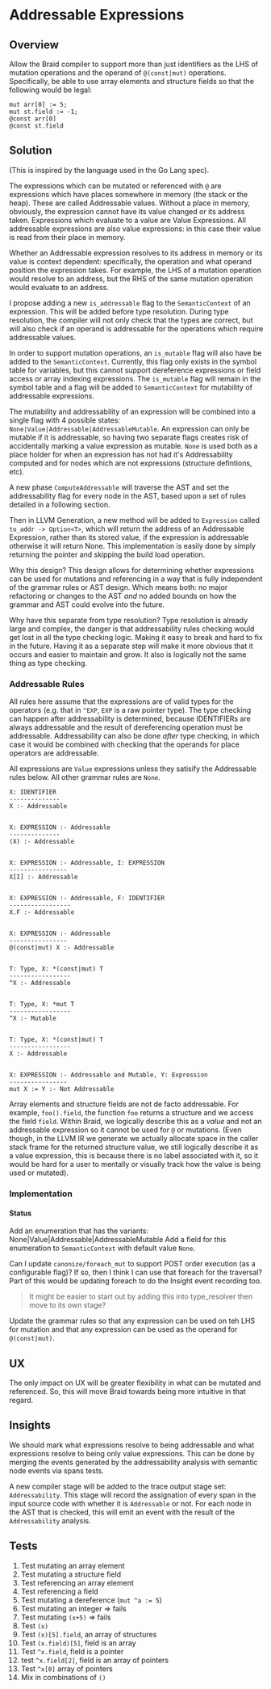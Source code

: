 # Addressable Expressions
## Overview
Allow the Braid compiler to support more than just identifiers as the
LHS of mutation operations and the operand of `@(const|mut)` operations.
Specifically, be able to use array elements and structure fields so
that the following would be legal:
```
mut arr[0] := 5;
mut st.field := -1;
@const arr[0]
@const st.field
```

## Solution
(This is inspired by the language used in the Go Lang spec).

The expressions which can be mutated or referenced with `@` are expressions
which have places somewhere in memory (the stack or the heap). These
are called Addressable values. Without a place in memory, obviously, the
expression cannot have its value changed or its address taken. Expressions which
evaluate to a value are Value Expressions.  All addressable expressions are also
value expressions: in this case their value is read from their place in memory.

Whether an Addressable expression resolves to its address in memory or its value
is context dependent: specifically, the operation and what operand position the
expression takes. For example, the LHS of a mutation operation would resolve to
an address, but the RHS of the same mutation operation would evaluate to an
address.

I propose adding a new `is_addressable` flag to the `SemanticContext` of an
expression. This will be added before type resolution. During type resolution,
the compiler will not only check that the types are correct, but will also
check if an operand is addressable for the operations which require addressable
values.

In order to support mutation operations, an `is_mutable` flag will also have
be added to the `SemanticContext`.  Currently, this flag only exists in the
symbol table for variables, but this cannot support dereference expressions
or field access or array indexing expressions.  The `is_mutable` flag will
remain in the symbol table and a flag will be added to `SemanticContext` for
mutability of addressable expressions.

The mutability and addressability of an expression will be combined into a single
flag with 4 possible states: `None|Value|Addressable|AddressableMutable`. An expression
can only be mutable if it is addressable, so having two separate flags creates
risk of accidentally marking a value expression as mutable. `None` is used
both as a place holder for when an expression has not had it's Addressability
computed and for nodes which are not expressions (structure defintions, etc).

A new phase `ComputeAddressable` will traverse the AST and set the addressability
flag for every node in the AST, based upon a set of rules detailed in a following
section.

Then in LLVM Generation, a new method will be added to `Expression` called
`to_addr -> Option<T>`, which will return the address of an Addressable
Expression, rather than its stored value, if the expression is addressable
otherwise it will return None. This implementation is easily done by simply
returning the pointer and skipping the build load operation.

Why this design? This design allows for determining whether expressions can be used
for mutations and referencing in a way that is fully independent of the grammar rules
or AST design. Which means both: no major refactoring or changes to the AST _and_
no added bounds on how the grammar and AST could evolve into the future.

Why have this separate from type resolution? Type resolution is already large
and complex, the danger is that addressability rules checking would get lost
in all the type checking logic.  Making it easy to break and hard to fix in the
future. Having it as a separate step will make it more obvious that it occurs
and easier to maintain and grow. It also is logically not the same thing as
type checking.

### Addressable Rules
All rules here assume that the expressions are of valid types for the operators
(e.g. that in `^EXP`, `EXP` is a raw pointer type). The type checking can happen
after addressability is determined, because IDENTIFIERs are always addressable
and the result of dereferencing operation must be addressable.  Addressability
can also be done _after_ type checking, in which case it would be combined with
checking that the operands for place operators are addressable.

All expressions are `Value` expressions unless they satisify the Addressable
rules below. All other grammar rules are `None`.

```
X: IDENTIFIER
--------------
X :- Addressable


X: EXPRESSION :- Addressable
--------------
(X) :- Addressable


X: EXPRESSION :- Addressable, I: EXPRESSION
----------------
X[I] :- Addressable


X: EXPRESSION :- Addressable, F: IDENTIFIER
-----------------
X.F :- Addressable


X: EXPRESSION :- Addressable
----------------
@(const|mut) X :- Addressable


T: Type, X: *(const|mut) T
-----------------
^X :- Addressable


T: Type, X: *mut T
-----------------
^X :- Mutable


T: Type, X: *(const|mut) T
-----------------
X :- Addressable


X: EXPRESSION :- Addressable and Mutable, Y: Expression
----------------
mut X := Y :- Not Addressable
```

Array elements and structure fields are not de facto addressable. For example,
`foo().field`, the function `foo` returns a structure and we access the field
`field`. Within Braid, we logically describe this as a _value_ and not an addressable
expression so it cannot be used for `@` or mutations. (Even though, in the LLVM
IR we generate we actually allocate space in the caller stack frame for the returned
structure value, we still logically describe it as a value expression, this is 
because there is no label associated with it, so it would be hard for a user to
mentally or visually track how the value is being used or mutated).

### Implementation
#### Status
Add an enumeration that has the variants: None|Value|Addressable|AddressableMutable
Add a field for this enumeration to `SemanticContext` with default value `None`.

Can I update `canonize/foreach_mut` to support POST order execution (as a configurable
flag)? If so, then I think I can use that foreach for the traversal? Part of
this would be updating foreach to do the Insight event recording too.
> It might be easier to start out by adding this into type_resolver then move to its
own stage?

Update the grammar rules so that any expression can be used on teh LHS for mutation
and that any expression can be used as the operand for `@(const|mut)`.

## UX
The only impact on UX will be greater flexibility in what can be mutated and
referenced. So, this will move Braid towards being more intuitive in that regard.

## Insights
We should mark what expressions resolve to being addressable and what expressions
resolve to being only value expressions. This can be done by merging the events
generated by the addressability analysis with semantic node events via spans
tests.

A new compiler stage will be added to the trace output stage set: `Addressability`.
This stage will record the assignation of every span in the input source code with
whether it is `Addressable` or not. For each node in the AST that is checked, this
will emit an event with the result of the `Addressability` analysis.

## Tests
1. Test mutating an array element
1. Test mutating a structure field
1. Test referencing an array element
1. Test referencing a field
1. Test mutating a dereference (`mut ^a := 5`)
1. Test mutating an integer => fails
1. Test mutating `(x+5)` => fails
1. Test `(x)`
1. Test `(x)[5].field`, an array of structures
1. Test `(x.field)[5]`, field is an array
1. Test `^x.field`, field is a pointer
1. test `^x.field[2]`, field is an array of pointers
1. Test `^x[0]` array of pointers
1. Mix in combinations of `()`